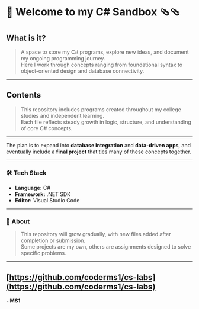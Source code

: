# 🧩 Welcome to my C# Sandbox 🩴🩴

## What is it?
> A space to store my C# programs, explore new ideas, and document my ongoing programming journey.  
> Here I work through concepts ranging from foundational syntax to object-oriented design and database connectivity.

---

## Contents
> This repository includes programs created throughout my college studies and independent learning.  
> Each file reflects steady growth in logic, structure, and understanding of core C# concepts.

---

The plan is to expand into **database integration** and **data-driven apps**, and eventually include a **final project** that ties many of these concepts together.  

---

### 🛠️ Tech Stack
- **Language:** C#  
- **Framework:** .NET SDK  
- **Editor:** Visual Studio Code  

---

### 📘 About
> This repository will grow gradually, with new files added after completion or submission.  
> Some projects are my own, others are assignments designed to solve specific problems.

---

## [https://github.com/coderms1/cs-labs](https://github.com/coderms1/cs-labs)

**- MS1**
